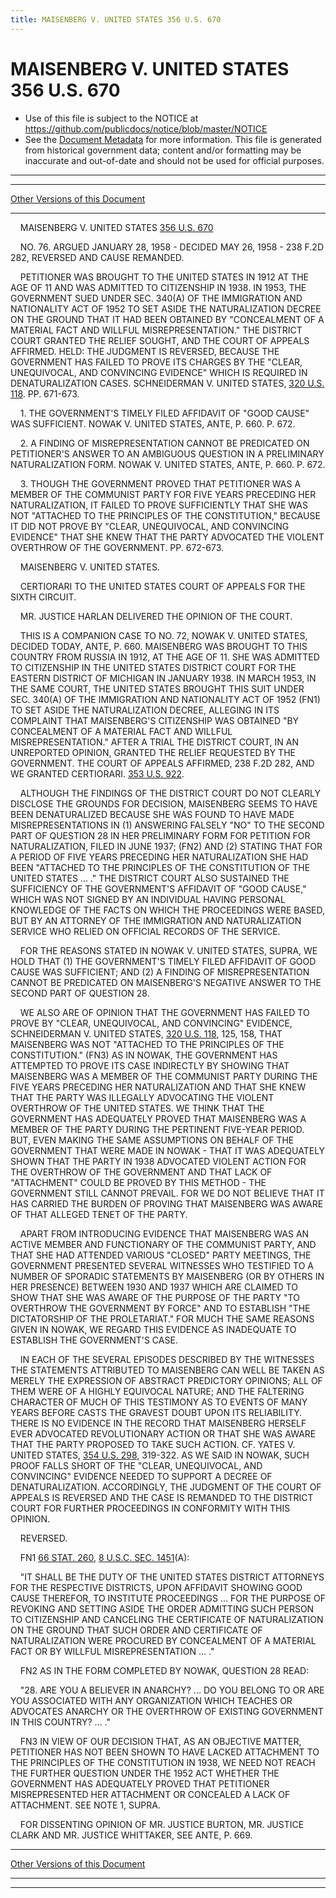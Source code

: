 ```yaml
---
title: MAISENBERG V. UNITED STATES 356 U.S. 670
---
```


# MAISENBERG V. UNITED STATES 356 U.S. 670

* Use of this file is subject to the NOTICE at https://github.com/publicdocs/notice/blob/master/NOTICE
* See the [Document Metadata](../../../index.md) for more information.
  This file is generated from historical government data; content and/or formatting may be inaccurate and out-of-date and should not be used for official purposes.

----------
----------

[Other Versions of this Document](https://publicdocs.github.io/go/links?ns=uslm-x&ref=%2Fus%2Fcourts%2Fscotus%2FusReporter%2F356%2F670)

----------

    MAISENBERG V. UNITED STATES [356 U.S. 670][/us/courts/scotus/usReporter/356/670]

    NO. 76.  ARGUED JANUARY 28, 1958 - DECIDED MAY 26, 1958 - 238 F.2D 282, REVERSED AND CAUSE REMANDED.

    PETITIONER WAS BROUGHT TO THE UNITED STATES IN 1912 AT THE AGE OF 11 AND WAS ADMITTED TO CITIZENSHIP IN 1938.  IN 1953, THE GOVERNMENT SUED UNDER SEC. 340(A) OF THE IMMIGRATION AND NATIONALITY ACT OF 1952 TO SET ASIDE THE NATURALIZATION DECREE ON THE GROUND THAT IT HAD BEEN OBTAINED BY "CONCEALMENT OF A MATERIAL FACT AND WILLFUL MISREPRESENTATION."  THE DISTRICT COURT GRANTED THE RELIEF SOUGHT, AND THE COURT OF APPEALS AFFIRMED.  HELD:  THE JUDGMENT IS REVERSED, BECAUSE THE GOVERNMENT HAS FAILED TO PROVE ITS CHARGES BY THE "CLEAR, UNEQUIVOCAL, AND CONVINCING EVIDENCE" WHICH IS REQUIRED IN DENATURALIZATION CASES.  SCHNEIDERMAN V. UNITED STATES, [320 U.S. 118][/us/courts/scotus/usReporter/320/118].   PP. 671-673.

    1.  THE GOVERNMENT'S TIMELY FILED AFFIDAVIT OF "GOOD CAUSE" WAS SUFFICIENT.  NOWAK V. UNITED STATES, ANTE, P. 660.  P. 672.

    2. A FINDING OF MISREPRESENTATION CANNOT BE PREDICATED ON PETITIONER'S ANSWER TO AN AMBIGUOUS QUESTION IN A PRELIMINARY NATURALIZATION FORM.  NOWAK V. UNITED STATES, ANTE, P. 660.  P. 672.

    3.  THOUGH THE GOVERNMENT PROVED THAT PETITIONER WAS A MEMBER OF THE COMMUNIST PARTY FOR FIVE YEARS PRECEDING HER NATURALIZATION, IT FAILED TO PROVE SUFFICIENTLY THAT SHE WAS NOT "ATTACHED TO THE PRINCIPLES OF THE CONSTITUTION," BECAUSE IT DID NOT PROVE BY "CLEAR, UNEQUIVOCAL, AND CONVINCING EVIDENCE" THAT SHE KNEW THAT THE PARTY ADVOCATED THE VIOLENT OVERTHROW OF THE GOVERNMENT.  PP. 672-673.

    MAISENBERG V. UNITED STATES.

    CERTIORARI TO THE UNITED STATES COURT OF APPEALS FOR THE SIXTH CIRCUIT.

    MR. JUSTICE HARLAN DELIVERED THE OPINION OF THE COURT.

    THIS IS A COMPANION CASE TO NO. 72, NOWAK V. UNITED STATES, DECIDED TODAY, ANTE, P. 660.  MAISENBERG WAS BROUGHT TO THIS COUNTRY FROM RUSSIA IN 1912, AT THE AGE OF 11.  SHE WAS ADMITTED TO CITIZENSHIP IN THE UNITED STATES DISTRICT COURT FOR THE EASTERN DISTRICT OF MICHIGAN IN JANUARY 1938.  IN MARCH 1953, IN THE SAME COURT, THE UNITED STATES BROUGHT THIS SUIT UNDER SEC. 340(A) OF THE IMMIGRATION AND NATIONALITY ACT OF 1952 (FN1) TO SET ASIDE THE NATURALIZATION DECREE, ALLEGING IN ITS COMPLAINT THAT MAISENBERG'S CITIZENSHIP WAS OBTAINED "BY CONCEALMENT OF A MATERIAL FACT AND WILLFUL MISREPRESENTATION."  AFTER A TRIAL THE DISTRICT COURT, IN AN UNREPORTED OPINION, GRANTED THE RELIEF REQUESTED BY THE GOVERNMENT.  THE COURT OF APPEALS AFFIRMED, 238 F.2D 282, AND WE GRANTED CERTIORARI.  [353 U.S. 922][/us/courts/scotus/usReporter/353/922].

    ALTHOUGH THE FINDINGS OF THE DISTRICT COURT DO NOT CLEARLY DISCLOSE THE GROUNDS FOR DECISION, MAISENBERG SEEMS TO HAVE BEEN DENATURALIZED BECAUSE SHE WAS FOUND TO HAVE MADE MISREPRESENTATIONS IN (1) ANSWERING FALSELY "NO" TO THE SECOND PART OF QUESTION 28 IN HER PRELIMINARY FORM FOR PETITION FOR NATURALIZATION, FILED IN JUNE 1937; (FN2) AND (2) STATING THAT FOR A PERIOD OF FIVE YEARS PRECEDING HER NATURALIZATION SHE HAD BEEN "ATTACHED TO THE PRINCIPLES OF THE CONSTITUTION OF THE UNITED STATES  ...  ."  THE DISTRICT COURT ALSO SUSTAINED THE SUFFICIENCY OF THE GOVERNMENT'S AFFIDAVIT OF "GOOD CAUSE," WHICH WAS NOT SIGNED BY AN INDIVIDUAL HAVING PERSONAL KNOWLEDGE OF THE FACTS ON WHICH THE PROCEEDINGS WERE BASED, BUT BY AN ATTORNEY OF THE IMMIGRATION AND NATURALIZATION SERVICE WHO RELIED ON OFFICIAL RECORDS OF THE SERVICE.

    FOR THE REASONS STATED IN NOWAK V. UNITED STATES, SUPRA, WE HOLD THAT (1) THE GOVERNMENT'S TIMELY FILED AFFIDAVIT OF GOOD CAUSE WAS SUFFICIENT; AND (2) A FINDING OF MISREPRESENTATION CANNOT BE PREDICATED ON MAISENBERG'S NEGATIVE ANSWER TO THE SECOND PART OF QUESTION 28.

    WE ALSO ARE OF OPINION THAT THE GOVERNMENT HAS FAILED TO PROVE BY "CLEAR, UNEQUIVOCAL, AND CONVINCING" EVIDENCE, SCHNEIDERMAN V. UNITED STATES, [320 U.S. 118][/us/courts/scotus/usReporter/320/118], 125, 158, THAT MAISENBERG WAS NOT "ATTACHED TO THE PRINCIPLES OF THE CONSTITUTION."  (FN3)  AS IN NOWAK, THE GOVERNMENT HAS ATTEMPTED TO PROVE ITS CASE INDIRECTLY BY SHOWING THAT MAISENBERG WAS A MEMBER OF THE COMMUNIST PARTY DURING THE FIVE YEARS PRECEDING HER NATURALIZATION AND THAT SHE KNEW THAT THE PARTY WAS ILLEGALLY ADVOCATING THE VIOLENT OVERTHROW OF THE UNITED STATES.  WE THINK THAT THE GOVERNMENT HAS ADEQUATELY PROVED THAT MAISENBERG WAS A MEMBER OF THE PARTY DURING THE PERTINENT FIVE-YEAR PERIOD.  BUT, EVEN MAKING THE SAME ASSUMPTIONS ON BEHALF OF THE GOVERNMENT THAT WERE MADE IN NOWAK - THAT IT WAS ADEQUATELY SHOWN THAT THE PARTY IN 1938 ADVOCATED VIOLENT ACTION FOR THE OVERTHROW OF THE GOVERNMENT AND THAT LACK OF "ATTACHMENT" COULD BE PROVED BY THIS METHOD - THE GOVERNMENT STILL CANNOT PREVAIL.  FOR WE DO NOT BELIEVE THAT IT HAS CARRIED THE BURDEN OF PROVING THAT MAISENBERG WAS AWARE OF THAT ALLEGED TENET OF THE PARTY.

    APART FROM INTRODUCING EVIDENCE THAT MAISENBERG WAS AN ACTIVE MEMBER AND FUNCTIONARY OF THE COMMUNIST PARTY, AND THAT SHE HAD ATTENDED VARIOUS "CLOSED" PARTY MEETINGS, THE GOVERNMENT PRESENTED SEVERAL WITNESSES WHO TESTIFIED TO A NUMBER OF SPORADIC STATEMENTS BY MAISENBERG (OR BY OTHERS IN HER PRESENCE) BETWEEN 1930 AND 1937 WHICH ARE CLAIMED TO SHOW THAT SHE WAS AWARE OF THE PURPOSE OF THE PARTY "TO OVERTHROW THE GOVERNMENT BY FORCE" AND TO ESTABLISH "THE DICTATORSHIP OF THE PROLETARIAT."  FOR MUCH THE SAME REASONS GIVEN IN NOWAK, WE REGARD THIS EVIDENCE AS INADEQUATE TO ESTABLISH THE GOVERNMENT'S CASE.

    IN EACH OF THE SEVERAL EPISODES DESCRIBED BY THE WITNESSES THE STATEMENTS ATTRIBUTED TO MAISENBERG CAN WELL BE TAKEN AS MERELY THE EXPRESSION OF ABSTRACT PREDICTORY OPINIONS; ALL OF THEM WERE OF A HIGHLY EQUIVOCAL NATURE; AND THE FALTERING CHARACTER OF MUCH OF THIS TESTIMONY AS TO EVENTS OF MANY YEARS BEFORE CASTS THE GRAVEST DOUBT UPON ITS RELIABILITY.  THERE IS NO EVIDENCE IN THE RECORD THAT MAISENBERG HERSELF EVER ADVOCATED REVOLUTIONARY ACTION OR THAT SHE WAS AWARE THAT THE PARTY PROPOSED TO TAKE SUCH ACTION.  CF. YATES V. UNITED STATES, [354 U.S. 298][/us/courts/scotus/usReporter/354/298], 319-322.  AS WE SAID IN NOWAK, SUCH PROOF FALLS SHORT OF THE "CLEAR, UNEQUIVOCAL, AND CONVINCING" EVIDENCE NEEDED TO SUPPORT A DECREE OF DENATURALIZATION.  ACCORDINGLY, THE JUDGMENT OF THE COURT OF APPEALS IS REVERSED AND THE CASE IS REMANDED TO THE DISTRICT COURT FOR FURTHER PROCEEDINGS IN CONFORMITY WITH THIS OPINION.

    REVERSED.

    FN1  [66 STAT. 260][/us/stat/66/260], [8 U.S.C. SEC. 1451][/us/usc/t8/s1451](A):

    "IT SHALL BE THE DUTY OF THE UNITED STATES DISTRICT ATTORNEYS FOR THE RESPECTIVE DISTRICTS, UPON AFFIDAVIT SHOWING GOOD CAUSE THEREFOR, TO INSTITUTE PROCEEDINGS  ...  FOR THE PURPOSE OF REVOKING AND SETTING ASIDE THE ORDER ADMITTING SUCH PERSON TO CITIZENSHIP AND CANCELING THE CERTIFICATE OF NATURALIZATION ON THE GROUND THAT SUCH ORDER AND CERTIFICATE OF NATURALIZATION WERE PROCURED BY CONCEALMENT OF A MATERIAL FACT OR BY WILLFUL MISREPRESENTATION  ...  ."

    FN2  AS IN THE FORM COMPLETED BY NOWAK, QUESTION 28 READ:

    "28.  ARE YOU A BELIEVER IN ANARCHY?  ...  DO YOU BELONG TO OR ARE YOU ASSOCIATED WITH ANY ORGANIZATION WHICH TEACHES OR ADVOCATES ANARCHY OR THE OVERTHROW OF EXISTING GOVERNMENT IN THIS COUNTRY?  ...  ."

    FN3  IN VIEW OF OUR DECISION THAT, AS AN OBJECTIVE MATTER, PETITIONER HAS NOT BEEN SHOWN TO HAVE LACKED ATTACHMENT TO THE PRINCIPLES OF THE CONSTITUTION IN 1938, WE NEED NOT REACH THE FURTHER QUESTION UNDER THE 1952 ACT WHETHER THE GOVERNMENT HAS ADEQUATELY PROVED THAT PETITIONER MISREPRESENTED HER ATTACHMENT OR CONCEALED A LACK OF ATTACHMENT.  SEE NOTE 1, SUPRA.

    FOR DISSENTING OPINION OF MR. JUSTICE BURTON, MR. JUSTICE CLARK AND MR. JUSTICE WHITTAKER, SEE ANTE, P. 669.

----------

[Other Versions of this Document](https://publicdocs.github.io/go/links?ns=uslm-x&ref=%2Fus%2Fcourts%2Fscotus%2FusReporter%2F356%2F670)

----------
----------

[/us/courts/scotus/usReporter/356/670]: https://publicdocs.github.io/go/links?ns=uslm-x&ref=%2Fus%2Fcourts%2Fscotus%2FusReporter%2F356%2F670
[/us/courts/scotus/usReporter/320/118]: https://publicdocs.github.io/go/links?ns=uslm-x&ref=%2Fus%2Fcourts%2Fscotus%2FusReporter%2F320%2F118
[/us/courts/scotus/usReporter/353/922]: https://publicdocs.github.io/go/links?ns=uslm-x&ref=%2Fus%2Fcourts%2Fscotus%2FusReporter%2F353%2F922
[/us/courts/scotus/usReporter/320/118]: https://publicdocs.github.io/go/links?ns=uslm-x&ref=%2Fus%2Fcourts%2Fscotus%2FusReporter%2F320%2F118
[/us/courts/scotus/usReporter/354/298]: https://publicdocs.github.io/go/links?ns=uslm-x&ref=%2Fus%2Fcourts%2Fscotus%2FusReporter%2F354%2F298
[/us/stat/66/260]: https://publicdocs.github.io/go/links?ns=uslm&ref=%2Fus%2Fstat%2F66%2F260
[/us/usc/t8/s1451]: https://publicdocs.github.io/go/links?ns=uslm&ref=%2Fus%2Fusc%2Ft8%2Fs1451


